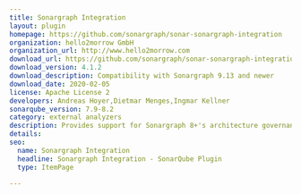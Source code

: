 ```yaml
---
title: Sonargraph Integration
layout: plugin
homepage: https://github.com/sonargraph/sonar-sonargraph-integration
organization: hello2morrow GmbH
organization_url: http://www.hello2morrow.com
download_url: https://github.com/sonargraph/sonar-sonargraph-integration/releases/download/Release-4.1.2/sonar-sonargraph-integration-4.1.2.jar
download_version: 4.1.2
download_description: Compatibility with Sonargraph 9.13 and newer
download_date: 2020-02-05
license: Apache License 2
developers: Andreas Hoyer,Dietmar Menges,Ingmar Kellner
sonarqube_version: 7.9-8.2
category: external analyzers
description: Provides support for Sonargraph 8+'s architecture governance features, accompanied by metrics about cyclic dependencies and other structural aspects.
details: 
seo: 
  name: Sonargraph Integration
  headline: Sonargraph Integration - SonarQube Plugin
  type: ItemPage

---
```


